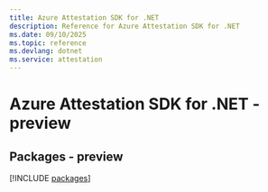 ```yaml
---
title: Azure Attestation SDK for .NET
description: Reference for Azure Attestation SDK for .NET
ms.date: 09/10/2025
ms.topic: reference
ms.devlang: dotnet
ms.service: attestation
---
```

# Azure Attestation SDK for .NET - preview
## Packages - preview
[!INCLUDE [packages](attestation-index.md)]